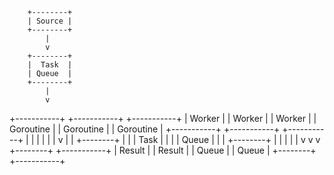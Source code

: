         +--------+
        | Source |
        +--------+
            |
            v
        +--------+
        |  Task  |
        | Queue  |
        +--------+
            |
            v
+-----------+  +-----------+  +-----------+
|  Worker   |  |  Worker   |  |  Worker   |
| Goroutine |  | Goroutine |  | Goroutine |
+-----------+  +-----------+  +-----------+
            |       |         |
            |       |         |
            v       |         |
        +--------+  |         |
        |  Task  |  |         |
        |  Queue |  |         |
        +--------+  |         |
            |       |         |
            v       v         v
        +--------+  +-----------+
        | Result |  |  Result   |
        | Queue  |  |  Queue    |
        +--------+  +-----------+
